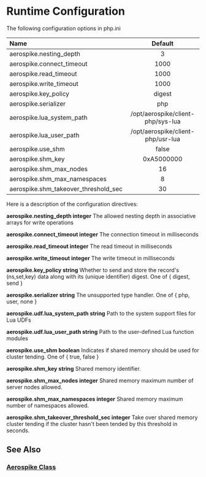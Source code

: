 
# Runtime Configuration

The following configuration options in php.ini

| Name  | Default  |
|:------|:---------:|
| aerospike.nesting_depth |  3  |
| aerospike.connect_timeout | 1000 |
| aerospike.read_timeout | 1000 |
| aerospike.write_timeout | 1000 |
| aerospike.key_policy | digest |
| aerospike.serializer | php |
| aerospike.lua_system_path | /opt/aerospike/client-php/sys-lua |
| aerospike.lua_user_path | /opt/aerospike/client-php/usr-lua |
| aerospike.use_shm | false |
| aerospike.shm_key | 0xA5000000 |
| aerospike.shm_max_nodes | 16 |
| aerospike.shm_max_namespaces | 8 |
| aerospike.shm_takeover_threshold_sec | 30 |

Here is a description of the configuration directives:

**aerospike.nesting_depth integer**
    The allowed nesting depth in associative arrays for write operations

**aerospike.connect_timeout integer**
    The connection timeout in milliseconds

**aerospike.read_timeout integer**
    The read timeout in milliseconds

**aerospike.write_timeout integer**
    The write timeout in milliseconds

**aerospike.key_policy string**
    Whether to send and store the record's (ns,set,key) data along with its (unique identifier) digest. One of { digest, send }

**aerospike.serializer string**
    The unsupported type handler. One of { php, user, none }

**aerospike.udf.lua_system_path string**
    Path to the system support files for Lua UDFs

**aerospike.udf.lua_user_path string**
    Path to the user-defined Lua function modules

**aerospike.use_shm boolean**
    Indicates if shared memory should be used for cluster tending. One of { true, false }

**aerospike.shm_key string**
    Shared memory identifier.

**aerospike.shm_max_nodes integer**
    Shared memory maximum number of server nodes allowed.

**aerospike.shm_max_namespaces integer**
    Shared memory maximum number of namespaces allowed.

**aerospike.shm_takeover_threshold_sec integer**
    Take over shared memory cluster tending if the cluster hasn't been tended by this threshold in seconds.

## See Also

### [Aerospike Class](aerospike.md)
